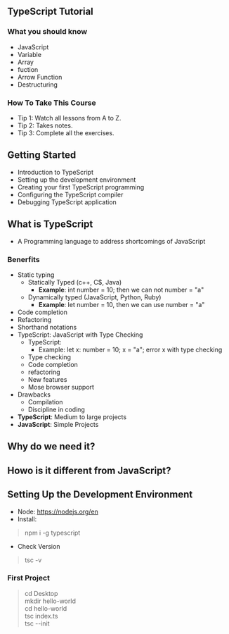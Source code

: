 ## TypeScript Tutorial

### What you should know
- JavaScript
- Variable
- Array
- fuction
- Arrow Function
- Destructuring

### How To Take This Course
- Tip 1: Watch all lessons from A to Z.
- Tip 2: Takes notes.
- Tip 3: Complete all the exercises.

## Getting Started
- Introduction to TypeScript
- Setting up the development environment
- Creating your first TypeScript programming
- Configuring the TypeScript compiler
- Debugging TypeScript application

## What is TypeScript
- A Programming language to address shortcomings of JavaScript

### Benerfits
- Static typing
  - Statically Typed (c++, C$, Java)
    - **Example**: int number = 10; then we can not number = "a"
  - Dynamically typed (JavaScript, Python, Ruby)
    - **Example**: let number = 10, then we can use number = "a"
- Code completion
- Refactoring
- Shorthand notations
- TypeScript: JavaScript with Type Checking
  - TypeScript:
    - Example: let x: number = 10; x = "a"; error x with type checking
  - Type checking
  - Code completion
  - refactoring
  - New features
  - Mose browser support
- Drawbacks
  - Compilation
  - Discipline in coding
- **TypeScript**: Medium to large projects
- **JavaScript**: Simple Projects
## Why do we need it?
## Howo is it different from JavaScript?

## Setting Up the Development Environment
- Node: https://nodejs.org/en
- Install:
> npm i -g typescript
- Check Version
> tsc -v

### First Project
> cd Desktop <br>
> mkdir hello-world <br>
> cd hello-world <br>
> tsc index.ts <br>
> tsc --init
